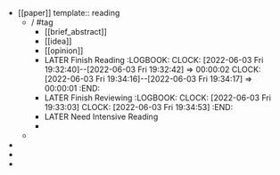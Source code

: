 - [[paper]] 
  template:: reading
	- /  #tag
		- [[brief_abstract]]
		- [[idea]]
		- [[opinion]]
		- LATER Finish Reading
		  :LOGBOOK:
		  CLOCK: [2022-06-03 Fri 19:32:40]--[2022-06-03 Fri 19:32:42] =>  00:00:02
		  CLOCK: [2022-06-03 Fri 19:34:16]--[2022-06-03 Fri 19:34:17] =>  00:00:01
		  :END:
		- LATER Finish Reviewing
		  :LOGBOOK:
		  CLOCK: [2022-06-03 Fri 19:33:03]
		  CLOCK: [2022-06-03 Fri 19:34:53]
		  :END:
		- LATER Need Intensive Reading
		-
	-
-
-
-